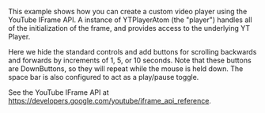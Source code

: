 This example shows how you can create a custom video player using the YouTube IFrame API. A instance of YTPlayerAtom (the "player") handles all of the initialization of the frame, and provides access to the underlying YT Player.

Here we hide the standard controls and add buttons for scrolling backwards and forwards by increments of 1, 5, or 10 seconds. Note that these buttons are DownButtons, so they will repeat while the mouse is held down. The space bar is also configured to act as a play/pause toggle.

See the YouTube IFrame API at https://developers.google.com/youtube/iframe_api_reference.
